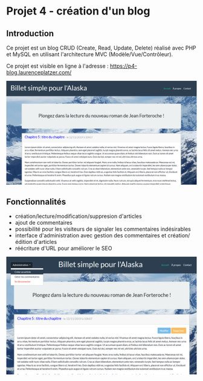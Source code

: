 # Projet 4 - création d'un blog

## Introduction

Ce projet est un blog CRUD (Create, Read, Update, Delete) réalisé avec PHP et MySQL en utilisant l'architecture MVC (Modèle/Vue/Contrôleur).

Ce projet est visible en ligne à l'adresse : https://p4-blog.laurenceplatzer.com/

![preview/](preview/home.png)

## Fonctionnalités

- création/lecture/modification/suppresion d'articles
- ajout de commentaires
- possibilité pour les visiteurs de signaler les commentaires indésirables
- interface d'administration avec gestion des commentaires et création/édition d'articles
- réécriture d'URL pour améliorer le SEO

![preview logged](preview/admin.png)



